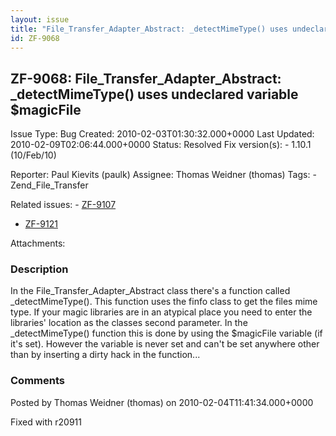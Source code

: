 ```yaml
---
layout: issue
title: "File_Transfer_Adapter_Abstract: _detectMimeType() uses undeclared variable $magicFile"
id: ZF-9068
---
```


ZF-9068: File\_Transfer\_Adapter\_Abstract: \_detectMimeType() uses undeclared variable $magicFile
--------------------------------------------------------------------------------------------------

 Issue Type: Bug Created: 2010-02-03T01:30:32.000+0000 Last Updated: 2010-02-09T02:06:44.000+0000 Status: Resolved Fix version(s): - 1.10.1 (10/Feb/10)
 
 Reporter:  Paul Kievits (paulk)  Assignee:  Thomas Weidner (thomas)  Tags: - Zend\_File\_Transfer
 
 Related issues: - [ZF-9107](/issues/browse/ZF-9107)
- [ZF-9121](/issues/browse/ZF-9121)
 
 Attachments: 
### Description

In the File\_Transfer\_Adapter\_Abstract class there's a function called \_detectMimeType(). This function uses the finfo class to get the files mime type. If your magic libraries are in an atypical place you need to enter the libraries' location as the classes second parameter. In the \_detectMimeType() function this is done by using the $magicFile variable (if it's set). However the variable is never set and can't be set anywhere other than by inserting a dirty hack in the function...

 

 

### Comments

Posted by Thomas Weidner (thomas) on 2010-02-04T11:41:34.000+0000

Fixed with r20911

 

 